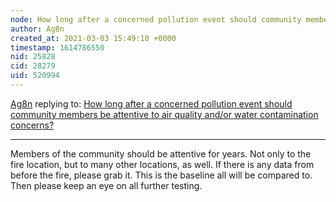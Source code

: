 ```yaml
---
node: How long after a concerned pollution event should community members be attentive to air quality and/or water contamination concerns?
author: Ag8n
created_at: 2021-03-03 15:49:10 +0000
timestamp: 1614786550
nid: 25828
cid: 28279
uid: 520994
---
```




[Ag8n](../profile/Ag8n) replying to: [How long after a concerned pollution event should community members be attentive to air quality and/or water contamination concerns?](../notes/amocorro/03-02-2021/how-long-after-a-concerned-pollution-event-should-community-members-be-attentive-to-air-quality-concerns)

----
Members of the community should be attentive for years. Not only to the fire location, but to many other locations, as well.  If there is any data from before the fire, please grab it.  This is the baseline all will be compared to.  Then please keep an eye on all further testing.